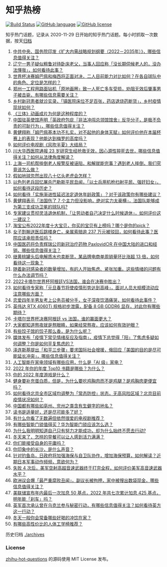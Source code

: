 # 知乎热榜
[![Build Status](https://github.com/ToWeLong/zhihu-hot-questions/workflows/CI/badge.svg)](https://github.com/ToWeLong/zhihu-hot-questions/actions)
[![GitHub language](https://img.shields.io/badge/language-golang-orange.svg)](https://golang.org/)
[![GitHub license](https://img.shields.io/github/license/ToWeLong/zhihu-hot-questions)](https://github.com/ToWeLong/zhihu-hot-questions/blob/main/LICENSE)

知乎热门话题，记录从 2020-11-29 日开始的知乎热门话题。每小时抓取一次数据，按天[归档](./archives)

<!-- BEGIN -->

1. [中共中央、国务院印发《扩大内需战略规划纲要（2022－2035年）》，哪些信息值得关注？](https://www.zhihu.com/question/572321968)
1. [辽宁一男子疑似粗鲁对待卧床老父，当事人回应称「没长期伺候老人的，没办法懂我」，如何看待此事？](https://www.zhihu.com/question/572104639)
1. [世界杯决赛姆巴佩和梅西将正面对决，二人目前能力对比如何？在各自球队中的角色、定位是怎样的？](https://www.zhihu.com/question/572443719)
1. [郑州一工程用路面钻机「原地画圈」致一人死亡多车受损，劝阻无效后肇事男子被击毙，有哪些信息需要关注？](https://www.zhihu.com/question/572469945)
1. [乡村新冠患者就诊实录，「镇医院床位不足百张，药店退烧药断货」，乡村疫情现状如何？](https://www.zhihu.com/question/572271632)
1. [《三体》动画成片为何是这种程度的？](https://www.zhihu.com/question/571649474)
1. [中国驻英使馆声明「英政府包庇『非法冲闯总领馆馆舍』反华分子，是极不负责的可耻行为」，哪些信息值得关注？](https://www.zhihu.com/question/572465556)
1. [黄健翔称「姆巴佩基本功不扎实，对不起他的身体天赋」如何评价他在本届杯赛上的表现？他能达到梅罗的高度吗？](https://www.zhihu.com/question/572347491)
1. [如何评价电视剧《风吹半夏》大结局？](https://www.zhihu.com/question/572323659)
1. [川大华西医院通报 23 岁研究生经抢救无效，因心源性猝死去世，哪些信息值得关注？如何从法律角度解读？](https://www.zhihu.com/question/572447239)
1. [上海一司机帮摔倒老人报警反被诬陷，和解就能完事？遇到老人摔倒，我们究竟该怎么做？](https://www.zhihu.com/question/572267006)
1. [假如地球忽然出现八十亿头老虎会怎样？](https://www.zhihu.com/question/571938256)
1. [以色列老兵回忆屠杀巴勒斯平民丑闻，「以士兵用机枪扫射平民、强奸妇女」，如何看待这段历史？](https://www.zhihu.com/question/572337754)
1. [如何看待「实施渐进性延迟法定退休年龄政策」？对于该政策你有哪些建议？](https://www.zhihu.com/question/570982794)
1. [黄健翔表示「法国伤了 7 个主力但没影响，绝对实力太豪横」，法国队能够成为第三支成功卫冕的球队吗?](https://www.zhihu.com/question/572346458)
1. [专家建议贯彻灵活退休机制，「让劳动者自己决定什么时候退休」，如何评价这一建议？](https://www.zhihu.com/question/572287916)
1. [淘宝公布2022年度十大宝贝，你买的宝贝有上榜吗？哪个是你的pick？](https://www.zhihu.com/question/572287246)
1. [女子割腕送医后跳楼身亡，亲属索赔逾 237 万元被驳回，如何看待此事？医院应该承担责任吗？](https://www.zhihu.com/question/572290786)
1. [中国医药将负责辉瑞公司新冠治疗药物 Paxlovid○R 在中国大陆的进口和经销，哪些信息值得关注？](https://www.zhihu.com/question/572345831)
1. [继黄桃罐头后电解质水也卖断货，某品牌电商单周销量环比涨超 13 倍，如何看待这一现象？](https://www.zhihu.com/question/572077831)
1. [随着新冠感染者的数量增加，有的人开始焦虑、紧张加重。这些情绪的问题有什么办法调节吗？](https://www.zhihu.com/question/571401105)
1. [2022卡塔尔世界杯阿根廷VS法国，谁会在决赛中胜出？](https://www.zhihu.com/question/572412181)
1. [如何看待专家称「元旦春节将使疫情形势达到高峰」，面对人员大规模流动应注意哪些方面？](https://www.zhihu.com/question/571337302)
1. [恋爱四年半男友考上公务员被分手，女子深夜饮酒痛哭，如何看待此事件？](https://www.zhihu.com/question/572273815)
1. [英伟达 RTX 4060Ti 规格初步泄露，配备 8 GB GDDR6 显存，对此你有哪些期待？](https://www.zhihu.com/question/572257601)
1. [卡塔尔世界杯决赛阿根廷 vs 法国，谁的赢面更大？](https://www.zhihu.com/question/572458075)
1. [大家都知道熬夜就是熬眼睛，如果经常熬夜，应该如何有效护眼？](https://www.zhihu.com/question/572111603)
1. [有些饺子馆的饺子那么香，是为什么呢？](https://www.zhihu.com/question/411990983)
1. [媒体发布「疫情下常见情绪反应及指南」，疫情下总觉得「阳」了焦虑多疑如何调整？你是如何平复焦虑的？](https://www.zhihu.com/question/572081715)
1. [泽连斯基提出「和平三步骤」要求国际社会增援，俄回应「美国的目的是尽可能延长冲突」，哪些信息值得关注？](https://www.zhihu.com/question/572264622)
1. [人工智能在家电领域有哪些应用，什么是「AI 级」家电？](https://www.zhihu.com/question/572309033)
1. [2022 年你的年度 Top10 书籍是哪些？为什么？](https://www.zhihu.com/question/572329802)
1. [你的 2022 年度游戏是什么？](https://www.zhihu.com/question/572285066)
1. [健身要补充蛋白质，但是，为什么要吃鸡胸肉而不是鸡腿？是鸡胸肉更便宜吗？](https://www.zhihu.com/question/568742071)
1. [如何看待北京全市区域均调整为「常态防控」状态，无高风险区域？北京目前疫情状况如何？](https://www.zhihu.com/question/572297208)
1. [中国都有哪些如亳州、兖州之类含有生僻字的地名？](https://www.zhihu.com/question/561014877)
1. [读书是适量好，还是尽可能多了好？](https://www.zhihu.com/question/572144200)
1. [有什么你看了无数遍但依然很爱的电视剧推荐？](https://www.zhihu.com/question/571106879)
1. [有哪些智能门锁值得买？华为智能门锁应该怎么选？](https://www.zhihu.com/question/571898004)
1. [为什么我明明知道自己只有努力才能成功，却为什么始终不愿去行动?](https://www.zhihu.com/question/569836185)
1. [冬天来了，怎样的早餐可以让人感到活力满满？](https://www.zhihu.com/question/569743475)
1. [你们能接受自身的平庸吗？](https://www.zhihu.com/question/572466307)
1. [你印象中的长沙，是什么声音？](https://www.zhihu.com/question/569795107)
1. [针对钓鱼岛，日政府将加强海保与自卫队协作，增加海保预算，如何解读？近期日本军事动作频频，意欲何为？](https://www.zhihu.com/question/572267581)
1. [失败 4 次后，美军空射高超音速武器终于打完全程，如何评价美军高音速武器水平？](https://www.zhihu.com/question/572096378)
1. [欧洲议会爆「最严重腐败丑闻」，副议长被拘押，家中被搜出数袋现金，哪些信息值得关注？](https://www.zhihu.com/question/572068179)
1. [美联储宣布年内最后一次加息 50 基点，2022 年共七次累计加息 425 基点，明年能「刹车」吗？](https://www.zhihu.com/question/572444850)
1. [英军首次承认曾在乌克兰参与秘密行动，有哪些信息值得关注？如何看待英方这一行动？](https://www.zhihu.com/question/572341605)
1. [冬天一般你会常备哪些好喝的冲饮在家？](https://www.zhihu.com/question/570732273)
1. [有哪些高性价比的人体工学椅推荐？](https://www.zhihu.com/question/556790317)

<!-- END -->

历史归档 [./archives](./archives)


### License
[zhihu-hot-questions](https://github.com/towelong/zhihu-hot-questions) 的源码使用 MIT License 发布。